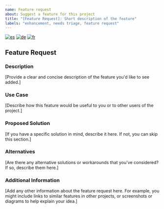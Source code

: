 ```yaml
---
name: Feature request
about: Suggest a feature for this project
title: "[Feature Request]: Short description of the feature"
labels: "enhancement, needs triage, feature request"
---
```


<!--
Multi-language feature_request support
-->

[![es](https://img.shields.io/badge/lang-es-yellow.svg)](feature_request.es.md)
[![de](https://img.shields.io/badge/lang-de-black.svg)](feature_request.de.md)
[![fr](https://img.shields.io/badge/lang-fr-blue.svg)](feature_request.fr.md)

## Feature Request

### Description

[Provide a clear and concise description of the feature you'd like to see added.]

### Use Case

[Describe how this feature would be useful to you or to other users of the project.]

### Proposed Solution

[If you have a specific solution in mind, describe it here. If not, you can skip this section.]

### Alternatives

[Are there any alternative solutions or workarounds that you've considered? If so, describe them here.]

### Additional Information

[Add any other information about the feature request here. For example, you might include links to similar features in other projects, or screenshots or diagrams to help explain your idea.]
